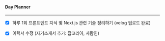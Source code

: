 
#### Day Planner
---
- [x] 하루 1회 프론트엔드 지식 및 Next.js 관련 기술 정리하기 (velog 업로드 완료)
- [x] 이력서 수정 (자기소개서 추가: 잡코리아, 사람인)

